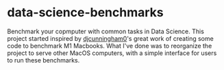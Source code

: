 # data-science-benchmarks
Benchmark your copmputer with common tasks in Data Science. This project started inspired by [djcunningham0](https://github.com/djcunningham0/m1_benchmarks)'s great work of creating some code to benchmark M1 Macbooks. What I've done was to reorganize the project to serve other MacOS computers, with a simple interface for users to run these benchmarks.

